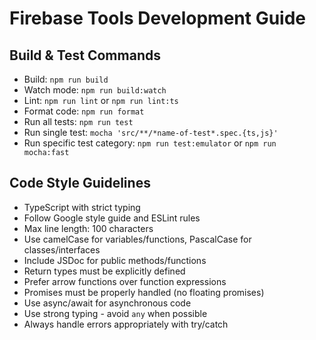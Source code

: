 # Firebase Tools Development Guide

## Build & Test Commands

- Build: `npm run build`
- Watch mode: `npm run build:watch`
- Lint: `npm run lint` or `npm run lint:ts`
- Format code: `npm run format`
- Run all tests: `npm run test`
- Run single test: `mocha 'src/**/*name-of-test*.spec.{ts,js}'`
- Run specific test category: `npm run test:emulator` or `npm run mocha:fast`

## Code Style Guidelines

- TypeScript with strict typing
- Follow Google style guide and ESLint rules
- Max line length: 100 characters
- Use camelCase for variables/functions, PascalCase for classes/interfaces
- Include JSDoc for public methods/functions
- Return types must be explicitly defined
- Prefer arrow functions over function expressions
- Promises must be properly handled (no floating promises)
- Use async/await for asynchronous code
- Use strong typing - avoid `any` when possible
- Always handle errors appropriately with try/catch
